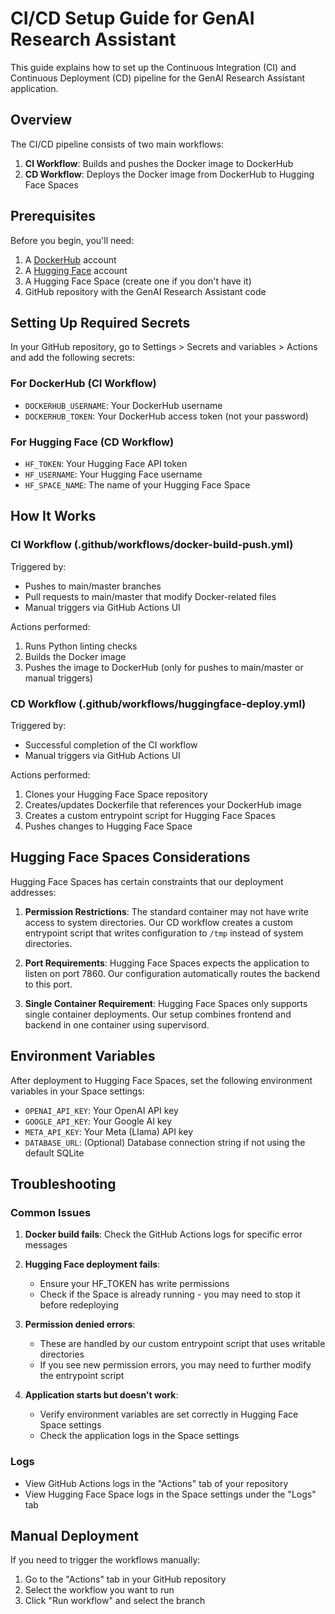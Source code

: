 # CI/CD Setup Guide for GenAI Research Assistant

This guide explains how to set up the Continuous Integration (CI) and Continuous Deployment (CD) pipeline for the GenAI Research Assistant application.

## Overview

The CI/CD pipeline consists of two main workflows:

1. **CI Workflow**: Builds and pushes the Docker image to DockerHub
2. **CD Workflow**: Deploys the Docker image from DockerHub to Hugging Face Spaces

## Prerequisites

Before you begin, you'll need:

1. A [DockerHub](https://hub.docker.com/) account
2. A [Hugging Face](https://huggingface.co/) account
3. A Hugging Face Space (create one if you don't have it)
4. GitHub repository with the GenAI Research Assistant code

## Setting Up Required Secrets

In your GitHub repository, go to Settings > Secrets and variables > Actions and add the following secrets:

### For DockerHub (CI Workflow)
- `DOCKERHUB_USERNAME`: Your DockerHub username
- `DOCKERHUB_TOKEN`: Your DockerHub access token (not your password)

### For Hugging Face (CD Workflow)
- `HF_TOKEN`: Your Hugging Face API token
- `HF_USERNAME`: Your Hugging Face username
- `HF_SPACE_NAME`: The name of your Hugging Face Space

## How It Works

### CI Workflow (.github/workflows/docker-build-push.yml)

Triggered by:
- Pushes to main/master branches
- Pull requests to main/master that modify Docker-related files
- Manual triggers via GitHub Actions UI

Actions performed:
1. Runs Python linting checks
2. Builds the Docker image
3. Pushes the image to DockerHub (only for pushes to main/master or manual triggers)

### CD Workflow (.github/workflows/huggingface-deploy.yml)

Triggered by:
- Successful completion of the CI workflow
- Manual triggers via GitHub Actions UI

Actions performed:
1. Clones your Hugging Face Space repository
2. Creates/updates Dockerfile that references your DockerHub image
3. Creates a custom entrypoint script for Hugging Face Spaces
4. Pushes changes to Hugging Face Space

## Hugging Face Spaces Considerations

Hugging Face Spaces has certain constraints that our deployment addresses:

1. **Permission Restrictions**: The standard container may not have write access to system directories. Our CD workflow creates a custom entrypoint script that writes configuration to `/tmp` instead of system directories.

2. **Port Requirements**: Hugging Face Spaces expects the application to listen on port 7860. Our configuration automatically routes the backend to this port.

3. **Single Container Requirement**: Hugging Face Spaces only supports single container deployments. Our setup combines frontend and backend in one container using supervisord.

## Environment Variables

After deployment to Hugging Face Spaces, set the following environment variables in your Space settings:

- `OPENAI_API_KEY`: Your OpenAI API key
- `GOOGLE_API_KEY`: Your Google AI key
- `META_API_KEY`: Your Meta (Llama) API key
- `DATABASE_URL`: (Optional) Database connection string if not using the default SQLite

## Troubleshooting

### Common Issues

1. **Docker build fails**: Check the GitHub Actions logs for specific error messages

2. **Hugging Face deployment fails**: 
   - Ensure your HF_TOKEN has write permissions
   - Check if the Space is already running - you may need to stop it before redeploying

3. **Permission denied errors**:
   - These are handled by our custom entrypoint script that uses writable directories
   - If you see new permission errors, you may need to further modify the entrypoint script

4. **Application starts but doesn't work**: 
   - Verify environment variables are set correctly in Hugging Face Space settings
   - Check the application logs in the Space settings

### Logs

- View GitHub Actions logs in the "Actions" tab of your repository
- View Hugging Face Space logs in the Space settings under the "Logs" tab

## Manual Deployment

If you need to trigger the workflows manually:

1. Go to the "Actions" tab in your GitHub repository
2. Select the workflow you want to run
3. Click "Run workflow" and select the branch 